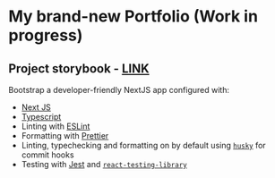 # My brand-new Portfolio (Work in progress)

## Project storybook - [LINK](https://portfolio-storybook.vercel.app/?path=/story/components-button--default&args=height:medium;width:small)

Bootstrap a developer-friendly NextJS app configured with:

- [Next JS](https://nextjs.org/)
- [Typescript](https://www.typescriptlang.org/)
- Linting with [ESLint](https://eslint.org/)
- Formatting with [Prettier](https://prettier.io/)
- Linting, typechecking and formatting on by default using [`husky`](https://github.com/typicode/husky) for commit hooks
- Testing with [Jest](https://jestjs.io/) and [`react-testing-library`](https://testing-library.com/docs/react-testing-library/intro)
